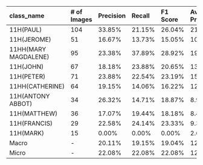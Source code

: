 | class_name           | # of Images   | Precision   | Recall   | F1 Score   | Average Precision   |
|:---------------------|:--------------|:------------|:---------|:-----------|:--------------------|
| 11H(PAUL)            | 104           | 33.85%      | 21.15%   | 26.04%     | 21.65%              |
| 11H(JEROME)          | 51            | 16.67%      | 13.73%   | 15.05%     | 10.06%              |
| 11HH(MARY MAGDALENE) | 95            | 23.38%      | 37.89%   | 28.92%     | 19.28%              |
| 11H(JOHN)            | 67            | 18.18%      | 23.88%   | 20.65%     | 13.35%              |
| 11H(PETER)           | 71            | 23.88%      | 22.54%   | 23.19%     | 15.10%              |
| 11HH(CATHERINE)      | 64            | 19.15%      | 14.06%   | 16.22%     | 12.41%              |
| 11H(ANTONY ABBOT)    | 34            | 26.32%      | 14.71%   | 18.87%     | 8.99%               |
| 11H(MATTHEW)         | 36            | 17.07%      | 19.44%   | 18.18%     | 8.44%               |
| 11H(FRANCIS)         | 29            | 22.58%      | 24.14%   | 23.33%     | 9.34%               |
| 11H(MARK)            | 15            | 0.00%       | 0.00%    | 0.00%      | 2.65%               |
| Macro                | -             | 20.11%      | 19.15%   | 19.04%     | 12.13%              |
| Micro                | -             | 22.08%      | 22.08%   | 22.08%     | 12.67%              |